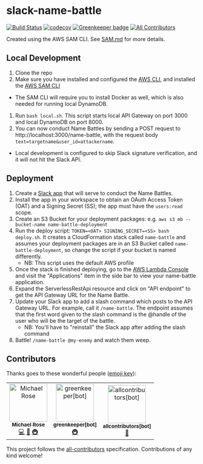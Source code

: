 # slack-name-battle

[![Build Status](https://travis-ci.org/msrose/slack-name-battle.svg?branch=master)](https://travis-ci.org/msrose/slack-name-battle) 
[![codecov](https://codecov.io/gh/msrose/slack-name-battle/branch/master/graph/badge.svg)](https://codecov.io/gh/msrose/slack-name-battle)
[![Greenkeeper badge](https://badges.greenkeeper.io/msrose/slack-name-battle.svg)](https://greenkeeper.io/)
[![All Contributors](https://img.shields.io/badge/all_contributors-3-orange.svg?style=flat-square)](#contributors)

Created using the AWS SAM CLI. See [SAM.md](./SAM.md) for more details.

## Local Development

1. Clone the repo
1. Make sure you have installed and configured the [AWS CLI](https://docs.aws.amazon.com/cli/latest/userguide/cli-chap-install.html), and installed the [AWS SAM CLI](https://docs.aws.amazon.com/serverless-application-model/latest/developerguide/serverless-sam-cli-install.html)
  - The SAM CLI will require you to install Docker as well, which is also needed for running local DynamoDB.
1. Run `bash local.sh`. This script starts local API Gateway on port 3000 and local DynamoDB on port 8000.
1. You can now conduct Name Battles by sending a POST request to http://localhost:3000/name-battle, with the request body `text=targetname&user_id=attackername`.
  - Local development is configured to skip Slack signature verification, and it will not hit the Slack API.

## Deployment

1. Create a [Slack app](https://api.slack.com/apps) that will serve to conduct the Name Battles.
1. Install the app in your workspace to obtain an OAuth Access Token (OAT) and a Signing Secret (SS); the app must have the `users:read` scope.
1. Create an S3 Bucket for your deployment packages: e.g. `aws s3 mb --bucket-name name-battle-deployment`
1. Run the deploy script: `TOKEN=<OAT> SIGNING_SECRET=<SS> bash deploy.sh`. It creates a CloudFormation stack called `name-battle` and assumes your deployment packages are in an S3 Bucket called `name-battle-deployment`, so change the script if your bucket is named differently.
    - NB: This script uses the default AWS profile
1. Once the stack is finished deploying, go to the [AWS Lambda Console](https://console.aws.amazon.com/lambda/) and visit the "Applications" item in the side bar to view your name-battle application. 
1. Expand the ServerlessRestApi resource and click on "API endpoint" to get the API Gateway URL for the Name Battle.
1. Update your Slack app to add a slash command which posts to the API Gateway URL. For example, call it `/name-battle`. The endpoint assumes that the first word given to the slash command is the @handle of the user who will be the target of the battle.
    - NB: You'll have to "reinstall" the Slack app after adding the slash command
1. Battle! `/name-battle @my-enemy` and watch them weep.

## Contributors

Thanks goes to these wonderful people ([emoji key](https://allcontributors.org/docs/en/emoji-key)):

<!-- ALL-CONTRIBUTORS-LIST:START - Do not remove or modify this section -->
<!-- prettier-ignore -->
<table><tr><td align="center"><a href="http://msrose.github.io"><img src="https://avatars3.githubusercontent.com/u/3495264?v=4" width="100px;" alt="Michael Rose"/><br /><sub><b>Michael Rose</b></sub></a><br /><a href="https://github.com/msrose/slack-name-battle/commits?author=msrose" title="Code">💻</a> <a href="https://github.com/msrose/slack-name-battle/commits?author=msrose" title="Documentation">📖</a> <a href="#infra-msrose" title="Infrastructure (Hosting, Build-Tools, etc)">🚇</a></td><td align="center"><a href="https://github.com/apps/greenkeeper"><img src="https://avatars3.githubusercontent.com/in/505?v=4" width="100px;" alt="greenkeeper[bot]"/><br /><sub><b>greenkeeper[bot]</b></sub></a><br /><a href="#infra-greenkeeper[bot]" title="Infrastructure (Hosting, Build-Tools, etc)">🚇</a></td><td align="center"><a href="https://github.com/apps/allcontributors"><img src="https://avatars0.githubusercontent.com/in/23186?v=4" width="100px;" alt="allcontributors[bot]"/><br /><sub><b>allcontributors[bot]</b></sub></a><br /><a href="https://github.com/msrose/slack-name-battle/commits?author=allcontributors[bot]" title="Documentation">📖</a></td></tr></table>

<!-- ALL-CONTRIBUTORS-LIST:END -->

This project follows the [all-contributors](https://github.com/all-contributors/all-contributors) specification. Contributions of any kind welcome!
